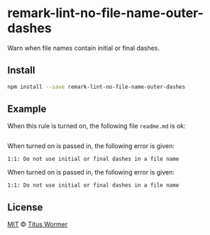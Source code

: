 <!--This file is generated-->

# remark-lint-no-file-name-outer-dashes

Warn when file names contain initial or final dashes.

## Install

```sh
npm install --save remark-lint-no-file-name-outer-dashes
```

## Example

When this rule is turned on, the following file
`readme.md` is ok:

```markdown

```

When turned on is passed in, the following error is given:

```text
1:1: Do not use initial or final dashes in a file name
```

When turned on is passed in, the following error is given:

```text
1:1: Do not use initial or final dashes in a file name
```

## License

[MIT](https://github.com/wooorm/remark-lint/blob/master/LICENSE) © [Titus Wormer](http://wooorm.com)
